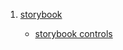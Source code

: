 1. [storybook](https://storybook.js.org/docs/react/get-started/introduction)

    - [storybook controls](https://storybook.js.org/docs/react/essentials/controls)
